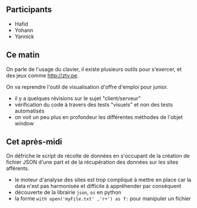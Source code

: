 ## Participants

- Hafid
- Yohann
- Yannick


## Ce matin

On parle de l'usage du clavier, il existe plusieurs outils pour s'exercer, et des jeux comme http://zty.pe.

On va reprendre l'outil de visualisation d'offre d'emploi pour junior.

- il y a quelques révisions sur le sujet "client/serveur"
- vérification du code à travers des tests "visuels" et non des tests automatisés
- on voit un peu plus en profondeur les différentes méthodes de l'objet window

## Cet après-midi

On défriche le script de récolte de données en s'occupant de la création de fichier JSON d'une part et de la récupération des données sur les sites afférents.

- le moteur d'analyse des sites est trop compliqué à mettre en place car la data n'est pas harmonisée et difficile à appréhender par conséquent
- découverte de la librairie `json`, `os` en python
- la forme `with open('myFile.txt' ,'r+') as f:` pour manipuler un fichier



